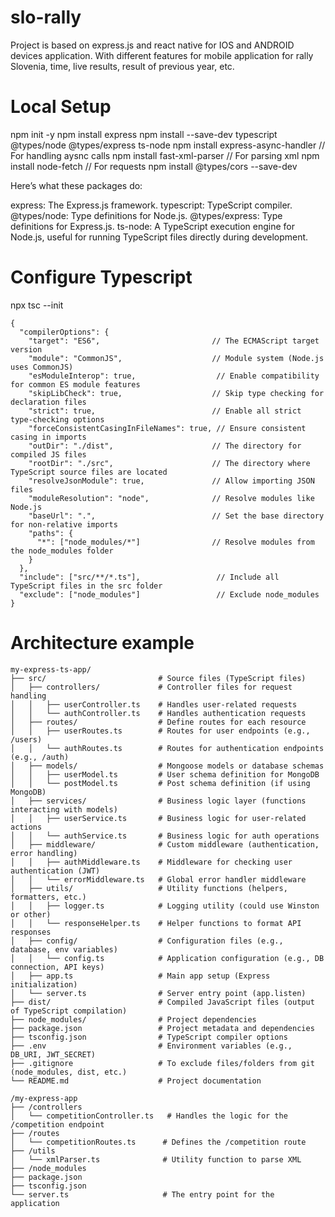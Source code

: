 # slo-rally

Project is based on express.js and react native for IOS and ANDROID devices application. With
different features for mobile application for rally Slovenia, time, live results, result of previous
year, etc.

# Local Setup

npm init -y
npm install express
npm install --save-dev typescript @types/node @types/express ts-node
npm install express-async-handler // For handling aysnc calls
npm install fast-xml-parser // For parsing xml
npm install node-fetch // For requests
npm install @types/cors --save-dev

Here’s what these packages do:

express: The Express.js framework.
typescript: TypeScript compiler.
@types/node: Type definitions for Node.js.
@types/express: Type definitions for Express.js.
ts-node: A TypeScript execution engine for Node.js, useful for running TypeScript files directly
during development.

# Configure Typescript

npx tsc --init

```
{
  "compilerOptions": {
    "target": "ES6",                         // The ECMAScript target version
    "module": "CommonJS",                    // Module system (Node.js uses CommonJS)
    "esModuleInterop": true,                  // Enable compatibility for common ES module features
    "skipLibCheck": true,                    // Skip type checking for declaration files
    "strict": true,                          // Enable all strict type-checking options
    "forceConsistentCasingInFileNames": true, // Ensure consistent casing in imports
    "outDir": "./dist",                      // The directory for compiled JS files
    "rootDir": "./src",                      // The directory where TypeScript source files are located
    "resolveJsonModule": true,               // Allow importing JSON files
    "moduleResolution": "node",              // Resolve modules like Node.js
    "baseUrl": ".",                          // Set the base directory for non-relative imports
    "paths": {
      "*": ["node_modules/*"]                // Resolve modules from the node_modules folder
    }
  },
  "include": ["src/**/*.ts"],                 // Include all TypeScript files in the src folder
  "exclude": ["node_modules"]                 // Exclude node_modules
}

```

# Architecture example

```
my-express-ts-app/
├── src/                         # Source files (TypeScript files)
│   ├── controllers/             # Controller files for request handling
│   │   ├── userController.ts    # Handles user-related requests
│   │   └── authController.ts    # Handles authentication requests
│   ├── routes/                  # Define routes for each resource
│   │   ├── userRoutes.ts        # Routes for user endpoints (e.g., /users)
│   │   └── authRoutes.ts        # Routes for authentication endpoints (e.g., /auth)
│   ├── models/                  # Mongoose models or database schemas
│   │   ├── userModel.ts         # User schema definition for MongoDB
│   │   └── postModel.ts         # Post schema definition (if using MongoDB)
│   ├── services/                # Business logic layer (functions interacting with models)
│   │   ├── userService.ts       # Business logic for user-related actions
│   │   └── authService.ts       # Business logic for auth operations
│   ├── middleware/              # Custom middleware (authentication, error handling)
│   │   ├── authMiddleware.ts    # Middleware for checking user authentication (JWT)
│   │   └── errorMiddleware.ts   # Global error handler middleware
│   ├── utils/                   # Utility functions (helpers, formatters, etc.)
│   │   ├── logger.ts            # Logging utility (could use Winston or other)
│   │   └── responseHelper.ts    # Helper functions to format API responses
│   ├── config/                  # Configuration files (e.g., database, env variables)
│   │   └── config.ts            # Application configuration (e.g., DB connection, API keys)
│   ├── app.ts                   # Main app setup (Express initialization)
│   └── server.ts                # Server entry point (app.listen)
├── dist/                        # Compiled JavaScript files (output of TypeScript compilation)
├── node_modules/                # Project dependencies
├── package.json                 # Project metadata and dependencies
├── tsconfig.json                # TypeScript compiler options
├── .env                         # Environment variables (e.g., DB_URI, JWT_SECRET)
├── .gitignore                   # To exclude files/folders from git (node_modules, dist, etc.)
└── README.md                    # Project documentation
```

```
/my-express-app
├── /controllers
│   └── competitionController.ts   # Handles the logic for the /competition endpoint
├── /routes
│   └── competitionRoutes.ts      # Defines the /competition route
├── /utils
│   └── xmlParser.ts              # Utility function to parse XML
├── /node_modules
├── package.json
├── tsconfig.json
└── server.ts                     # The entry point for the application
```